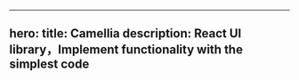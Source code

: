 <!--
 * @Date: 2024-08-10 17:50:08
 * @Description: Modify here please
-->
---
hero:
  title: <b>Camellia</b>
  description: React UI library，Implement functionality with the simplest code
---
